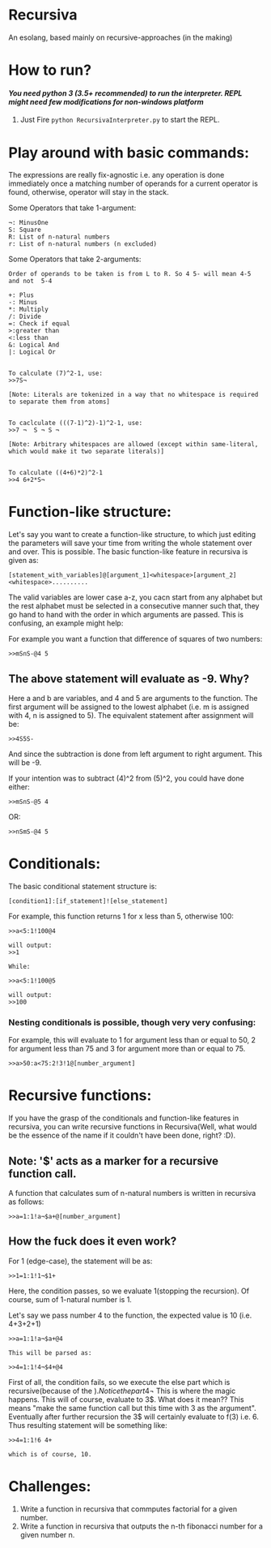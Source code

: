 # Recursiva

An esolang, based mainly on recursive-approaches (in the making)

# How to run? 

#### <i>You need python 3 (3.5+ recommended) to run the interpreter. REPL might need few modifications for non-windows platform</i> 

  1. Just Fire `python RecursivaInterpreter.py` to start the REPL.


# Play around with basic commands:
    
The expressions are really fix-agnostic i.e. any operation is done immediately once a matching number of operands for a current         operator is found, otherwise, operator will stay in the stack.  

Some Operators that take 1-argument:

    ¬: MinusOne
    S: Square 
    R: List of n-natural numbers
    r: List of n-natural numbers (n excluded)

Some Operators that take 2-arguments:

    Order of operands to be taken is from L to R. So 4 5- will mean 4-5 and not  5-4

    +: Plus 
    -: Minus
    *: Multiply
    /: Divide
    =: Check if equal
    >:greater than
    <:less than
    &: Logical And
    |: Logical Or
    
    
    To calculate (7)^2-1, use:
    >>7S¬ 

    [Note: Literals are tokenized in a way that no whitespace is required to separate them from atoms]


    To caclculate (((7-1)^2)-1)^2-1, use:
    >>7 ¬  S ¬ S ¬  

    [Note: Arbitrary whitespaces are allowed (except within same-literal, which would make it two separate literals)]


    To calculate ((4+6)*2)^2-1
    >>4 6+2*S¬
    
# Function-like structure:

Let's say you want to create a function-like structure, to which just editing the parameters will save your time from writing the whole statement over and over. This is possible. The basic function-like feature in recursiva is given as:

    [statement_with_variables]@[argument_1]<whitespace>[argument_2]<whitespace>..........
    
The valid variables are lower case a-z, you cacn start from any alphabet but the rest alphabet must be selected in a consecutive manner such that, they go hand to hand with the order in which arguments are passed. This is confusing, an example might help:

For example you want a function that difference of squares of two numbers:

    >>mSnS-@4 5
    
## The above statement will evaluate as -9. Why?
    
Here a and b are variables, and 4 and 5 are arguments to the function. The first argument will be assigned to the lowest alphabet (i.e. m is assigned with 4, n is assigned to 5). The equivalent statement after assignment will be:

    >>4S5S-
    
And since the subtraction is done from left argument to right argument. This will be -9.

If your intention was to subtract (4)^2 from (5)^2, you could have done either:

    >>mSnS-@5 4
    
OR:

    >>nSmS-@4 5
    

# Conditionals:

The basic conditional statement structure is:

    [condition1]:[if_statement]![else_statement]

For example, this function returns 1 for x less than 5, otherwise 100:

    >>a<5:1!100@4
    
    will output:
    >>1
    
    While:
    
    >>a<5:1!100@5
    
    will output:
    >>100

### Nesting conditionals is possible, though very very confusing:
For example, this will evaluate to 1 for argument less than or equal to 50, 2 for argument less than 75 and 3 for argument more than or equal to 75.

    >>a>50:a<75:2!3!1@[number_argument]
    
# Recursive functions:

If you have the grasp of the conditionals and function-like features in recursiva, you can write recursive functions in Recursiva(Well, what would be the essence of the name if it couldn't have been done, right? :D).

## Note: '$' acts as a marker for a recursive function call.  

A function that calculates sum of n-natural numbers is written in recursiva as follows:

    >>a=1:1!a¬$a+@[number_argument]
    
## How the fuck does it even work?

For 1 (edge-case), the statement will be as:

    >>1=1:1!1¬$1+
    
Here, the condition passes, so we evaluate 1(stopping the recursion). Of course, sum of 1-natural number is 1. 

Let's say we pass number 4 to the function, the expected value is 10 (i.e. 4+3+2+1)

    >>a=1:1!a¬$a+@4
    
    This will be parsed as:
    
    >>4=1:1!4¬$4+@4

First of all, the condition fails, so we execute the else part which is recursive(because of the $). Notice the part 4¬$ This is where the magic happens. This will of course, evaluate to 3$. What does it mean?? This means "make the same function call but this time with 3 as the argument". Eventually after further recursion the 3$ will certainly evaluate to f(3) i.e. 6. Thus resulting statement will be something like: 

    >>4=1:1!6 4+
    
    which is of course, 10.
    
# Challenges:

1. Write a function in recursiva that commputes factorial for a given number.
2. Write a function in recursiva that outputs the n-th fibonacci number for a given number n.
